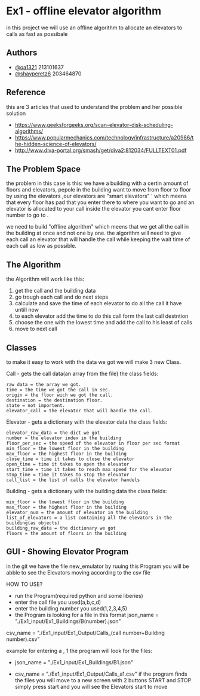 
# Ex1 - offline elevator algorithm 

in this project we will use an offline algorithm to allocate an elevators
to calls as fast as possibale


## Authors

- [@oa1321](https://www.github.com/oa1321) 213101637
- [@shayperetz6](https://github.com/shayperetz6) 203464870


## Reference
this are 3 articles that used to understand the problem and her possible 
solution 

- https://www.geeksforgeeks.org/scan-elevator-disk-scheduling-algorithms/
- https://www.popularmechanics.com/technology/infrastructure/a20986/the-hidden-science-of-elevators/
- http://www.diva-portal.org/smash/get/diva2:812034/FULLTEXT01.pdf

## The Problem Space
the problem in this case is this: we have a building with a certin amount of floors
and elevators, pepole in the building want to move from floor to floor by using the elevators
,our elevators are "smart elevators" ' which meens that every floor has pad that you enter there to where you want to go
and an elevator is allocated to your call inside the elevator you cant enter floor number to go to 
.

we need to build "offline algorithm" which meens that we get all the call in the building at once
and not one by one.
the algorithm will need to give each call an elevator that will handle the call while keeping
the wait time of each call as low as possible.
## The Algorithm

the Algorithm will work like this:

1) get the call and the building data
2) go trough each call and do next steps
3) calculate and save the time of each elevator to do all the call it have untill now
4) to each elevator add the time to do this call form the last call destntion
5) choose the one with the lowest time and add the call to his least of calls
6) move to next call


## Classes 
to make it easy to work with the data we got we will make 3 new Class.

Call - gets the call data(an array from the file)
the class fields:

    raw data = the array we got.
    time = the time we got the call in sec.
    origin = the floor wich we got the call.
    destination = the destination floor.
    state = not importent.
    elevator_call = the elevator that will handle the call.

Elevator - gets a dictionary with the elevator data
the class fields:

    elevator_raw_data = the dict we got
    number = the elevator index in the building
    floor_per_sec = the speed of the elevator in floor per sec format
    min_floor = the lowest floor in the building
    max_floor = the highest floor in the building
    close_time = time it takes to close the elevator
    open_time = time it takes to open the elevator
    start_time = time it takes to reach max speed for the elevator
    stop_time = time it takes to stop the elevator
    call_list = the list of calls the elevator handels

Building - gets a dictionary with the building data
the class fields:

    min_floor = the lowest floor in the building   
    max_floor = the highest floor in the building
    elevator_num = the amount of elevator in the building
    list_of_elevators = a list containing all the elevators in the building(as objects)
    building_raw_data = the dictionary we got 
    floors = the amount of floors in the building
## GUI - Showing Elevator Program
in the git we have the file new_emulator
by ruuing this Program you will be abble to see the 
Elevators moving according to the csv file

HOW TO USE?
- run the Program(required python and some liberies)
- enter the call file you used(a,b,c,d)
- enter the building number you used(1,2,3,4,5)
- the Program is looking for a file in this format
json_name = "./Ex1_input/Ex1_Buildings/B(number).json"

csv_name = "./Ex1_input/Ex1_Output/Calls_(call number+Building number).csv"

example for entering a , 1 the program will look for the files:

* json_name = "./Ex1_input/Ex1_Buildings/B1.json"

* csv_name = "./Ex1_input/Ex1_Output/Calls_a1.csv"
if the program finds the files you will move to a new screen with 2 buttons 
START and STOP simply press start and you will see the Elevators start to move